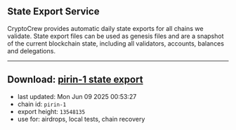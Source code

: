 ## State Export Service
CryptoCrew provides automatic daily state exports for all chains we validate. State export files can be used as genesis files and are a snapshot of the current blockchain state, including all validators, accounts, balances and delegations.

---
**Download: [pirin-1 state export](https://dl-eu2.ccvalidators.com/SERVICE/nolus/pirin-1_export_13548135.json)**
---

- last updated: Mon Jun 09 2025 00:53:27
- chain id: `pirin-1`
- export height: `13548135`
- use for: airdrops, local tests, chain recovery
